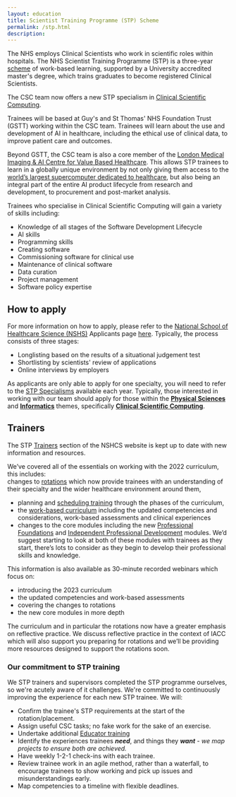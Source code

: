 ```yaml
---
layout: education
title: Scientist Training Programme (STP) Scheme
permalink: /stp.html
description:
---
```


The NHS employs Clinical Scientists who work in scientific roles within hospitals. The NHS Scientist Training Programme 
(STP) is a three-year [scheme](https://nshcs.hee.nhs.uk/programmes/stp/) of work-based learning, supported by a 
University accredited master's degree, which trains graduates to become registered Clinical Scientists.

The CSC team now offers a new STP specialism in [Clinical Scientific Computing](https://nshcs.hee.nhs.uk/healthcare-science/healthcare-science-specialisms-explained/informatics/clinical-scientific-computing/). 

Trainees will be based at Guy's and St Thomas' NHS Foundation Trust (GSTT) working within the CSC team. Trainees will 
learn about the use and development of AI in healthcare, including the ethical use of clinical data, to improve patient care and outcomes.

Beyond GSTT, the CSC team is also a core member of the [London Medical Imaging & AI Centre for Value Based Healthcare](https://www.aicentre.co.uk/). 
This allows STP trainees to learn in a globally unique environment by not only giving them access to the 
[world’s largest supercomputer dedicated to healthcare](https://www.aicentre.co.uk/news-and-events/news/helping-build-uks-most-powerful-supercomputer-ai-healthcare), but also being an integral part of the entire AI product lifecycle from research and development, to procurement and post-market analysis.

Trainees who specialise in Clinical Scientific Computing will gain a variety of skills including: 
- Knowledge of all stages of the Software Development Lifecycle
- AI skills
- Programming skills
- Creating software
- Commissioning software for clinical use
- Maintenance of clinical software
- Data curation
- Project management
- Software policy expertise

## How to apply

For more information on how to apply, please refer to the 
[National School of Healthcare Science (NSHS)](http://nshcs.hee.nhs.uk/) Applicants page 
[here](https://nshcs.hee.nhs.uk/programmes/stp/applicants/). Typically, the process consists of three stages:

- Longlisting based on the results of a situational judgement test
- Shortlisting by scientists' review of applications
- Online interviews by employers

As applicants are only able to apply for one specialty, you will need to refer to the [STP Specialisms](https://nshcs.hee.nhs.uk/programmes/stp/applicants/stp-specialisms/) 
available each year. Typically, those interested in working with our team should apply for those within the 
**[Physical Sciences](https://nshcs.hee.nhs.uk/healthcare-science/healthcare-science-specialisms-explained/physical-sciences/)** 
and **[Informatics](https://nshcs.hee.nhs.uk/healthcare-science/healthcare-science-specialisms-explained/informatics/)** 
themes, specifically **[Clinical Scientific Computing](https://nshcs.hee.nhs.uk/healthcare-science/healthcare-science-specialisms-explained/informatics/clinical-scientific-computing/)**.

## Trainers

The STP [Trainers](https://nshcs.hee.nhs.uk/programmes/stp/trainers/) section of the NSHCS website is kept up to date 
with new information and resources.
 
We’ve covered all of the essentials on working with the 2022 curriculum, this includes:  
changes to [rotations](https://nshcs.hee.nhs.uk/programmes/stp/trainers/guidance-for-working-with-the-2022-stp-curricula/rotation-modules/) which now provide trainees with an understanding of their specialty and the wider healthcare environment around them, 
- planning and [scheduling training](https://nshcs.hee.nhs.uk/programmes/stp/trainers/guidance-for-working-with-the-2022-stp-curricula/scheduling-training/) through the phases of the curriculum,  
- the [work-based curriculum](https://nshcs.hee.nhs.uk/programmes/stp/trainers/guidance-for-working-with-the-2022-stp-curricula/the-work-based-curriculum/) including the updated competencies and considerations, work-based assessments and clinical experiences  
- changes to the core modules including the new [Professional Foundations](https://curriculumlibrary.nshcs.org.uk/stp/module/S-C1/) and [Independent Professional Development](https://curriculumlibrary.nshcs.org.uk/stp/module/S-C4/) modules. We’d suggest starting to look at both of these modules with trainees as they start, there’s lots to consider as they begin to develop their professional skills and knowledge. 
 
This information is also available as 30-minute recorded webinars which focus on:  
- introducing the 2023 curriculum  
- the updated competencies and work-based assessments  
- covering the changes to rotations 
- the new core modules in more depth 
 
The curriculum and in particular the rotations now have a greater emphasis on reflective practice. We discuss reflective practice in the context of IACC which will also support you preparing for rotations and we’ll be providing more resources designed to support the rotations soon.

### Our commitment to STP training

We STP trainers and supervisors completed the STP programme ourselves, so we're acutely aware of it challenges. 
We're committed to continuously improving the experience for each new STP trainee. We will: 

- Confirm the trainee's STP requirements at the start of the rotation/placement.
- Assign useful CSC tasks; no fake work for the sake of an exercise.
- Undertake additional [Educator training](https://portal.e-lfh.org.uk/myElearning/Index?HierarchyId=0_54104_54116&programmeId=54104)
- Identify the experiences trainees **_need_**, and things they _**want**_ - _we map projects to ensure both are achieved._
- Have weekly 1-2-1 check-ins with each trainee.
- Review trainee work in an agile method, rather than a waterfall, to encourage trainees to show working and pick up issues and misunderstandings early. 
- Map competencies to a timeline with flexible deadlines. 



